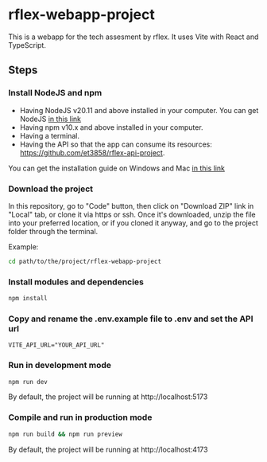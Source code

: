 # rflex-webapp-project

This is a webapp for the tech assesment by rflex. It uses Vite with React and TypeScript.


## Steps

### Install NodeJS and npm

- Having NodeJS v20.11 and above installed in your computer. You can get NodeJS [in this link](https://nodejs.org/en/download)
- Having npm v10.x and above installed in your computer.
- Having a terminal.
- Having the API so that the app can consume its resources: https://github.com/et3858/rflex-api-project.

You can get the installation guide on Windows and Mac [in this link](https://radixweb.com/blog/installing-npm-and-nodejs-on-windows-and-mac)


### Download the project

In this repository, go to "Code" button, then click on "Download ZIP" link in "Local" tab, or clone it via https or ssh. Once it's downloaded, unzip the file into your preferred location, or if you cloned it anyway, and go to the project folder through the terminal.

Example:
```sh
cd path/to/the/project/rflex-webapp-project
```

### Install modules and dependencies

```sh
npm install
```

### Copy and rename the .env.example file to .env and set the API url

```
VITE_API_URL="YOUR_API_URL"
```

### Run in development mode

```sh
npm run dev
```

By default, the project will be running at http://localhost:5173

### Compile and run in production mode

```sh
npm run build && npm run preview
```

By default, the project will be running at http://localhost:4173
